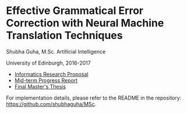 Effective Grammatical Error Correction with Neural Machine Translation Techniques
===

Shubha Guha, M.Sc. Artificial Intelligence

University of Edinburgh, 2016-2017

- [Informatics Research Proposal](proposal.pdf)
- [Mid-term Progress Report](report.pdf)
- [Final Master's Thesis](thesis.pdf)

For implementation details, please refer to the README in the repository: <https://github.com/shubhaguha/MSc>.
